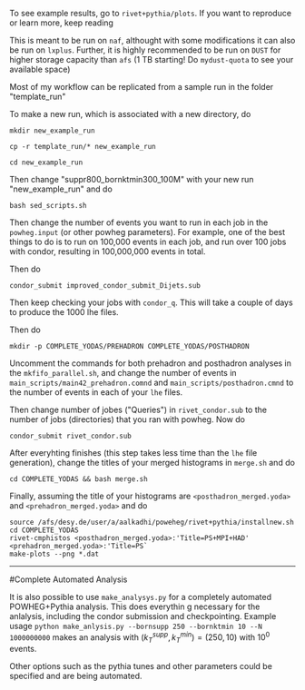 To see example results, go to `rivet+pythia/plots`. If you want to reproduce or learn more, keep reading


This is meant to be run on `naf`, althought with some modifications it can also be run on `lxplus`. Further, it is highly recommended to be run on `DUST` for higher storage capacity than `afs` (1 TB starting! Do `mydust-quota` to see your available space)

Most of my workflow can be replicated from a sample run in the folder "template_run"

To make a new run, which is associated with a new directory, do

`mkdir new_example_run`

`cp -r template_run/* new_example_run`

`cd new_example_run`

Then change "suppr800_bornktmin300_100M" with your new run "new_example_run" and do

`bash sed_scripts.sh`

Then change the number of events you want to run in each job in the `powheg.input` (or other powheg parameters). For example, one of the best things to do is 
to run on 100,000 events in each job, and run over 100 jobs with condor, resulting in 100,000,000 events in total.

Then do

`condor_submit improved_condor_submit_Dijets.sub`

Then keep checking your jobs with `condor_q`. This will take a couple of days to produce the 1000 lhe files.

Then do 

`mkdir -p COMPLETE_YODAS/PREHADRON COMPLETE_YODAS/POSTHADRON`

Uncomment the commands for both prehadron and posthadron analyses in the `mkfifo_parallel.sh`, and change the number of events in `main_scripts/main42_prehadron.comnd` and `main_scripts/posthadron.cmnd` to the number of events in each of your `lhe` files.

Then change number of jobes ("Queries") in `rivet_condor.sub` to the number of jobs (directories) that you ran with powheg. Now do

`condor_submit rivet_condor.sub`

After everyhting finishes (this step takes less time than the `lhe` file generation), change the titles of your merged histograms in `merge.sh` and do

`cd COMPLETE_YODAS && bash merge.sh`


Finally, assuming the title of your histograms are `<posthadron_merged.yoda>` and `<prehadron_merged.yoda>`  and do

```
source /afs/desy.de/user/a/aalkadhi/poweheg/rivet+pythia/installnew.sh
cd COMPLETE_YODAS
rivet-cmphistos <posthadron_merged.yoda>:'Title=PS+MPI+HAD' <prehadron_merged.yoda>:'Title=PS`
make-plots --png *.dat
```



-----------

#Complete Automated Analysis

It is also possible to use `make_analysys.py` for a completely automated POWHEG+Pythia analysis. This does everythin g necessary for the anlalysis, including the condor submission and checkpointing.
Example usage `python make_anlysis.py --bornsupp 250 --bornktmin 10 --N 1000000000` makes an analysis with $(k_T^{supp},k_T^{min}) = (250,10)$ with $10^0$ events.

Other options such as the pythia tunes and other parameters could be specified and are being automated.


